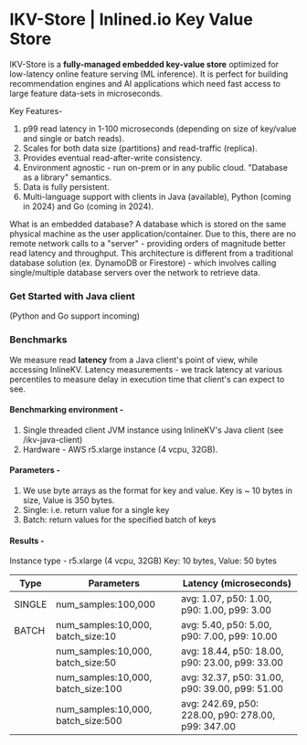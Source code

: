 # IKV-Store | Inlined.io Key Value Store
IKV-Store is a **fully-managed embedded key-value store** optimized for low-latency online feature serving (ML inference).
It is perfect for building recommendation engines and AI applications which need fast access to large feature data-sets in microseconds.

Key Features-
1. p99 read latency in 1-100 microseconds (depending on size of key/value and single or batch reads).
2. Scales for both data size (partitions) and read-traffic (replica).
3. Provides eventual read-after-write consistency.
4. Environment agnostic - run on-prem or in any public cloud. "Database as a library" semantics.
5. Data is fully persistent.
6. Multi-language support with clients in Java (available), Python (coming in 2024) and Go (coming in 2024).

What is an embedded database?
A database which is stored on the same physical machine as the user application/container. Due to this, there are no remote network calls to a "server" - providing orders of magnitude better read latency and throughput. 
This architecture is different from a traditional database solution (ex. DynamoDB or Firestore) - which involves calling single/multiple database servers over the network to retrieve data.

### Get Started with Java client
(Python and Go support incoming)





### Benchmarks
We measure read **latency** from a Java client's point of view, while accessing InlineKV.
Latency measurements - we track latency at various percentiles to measure delay in execution time that client's can expect to see.

#### Benchmarking environment - 
1. Single threaded client JVM instance using InlineKV's Java client (see /ikv-java-client)
2. Hardware - AWS r5.xlarge instance (4 vcpu, 32GB).

#### Parameters - 
1. We use byte arrays as the format for key and value. Key is ~ 10 bytes in size, Value is 350 bytes.
2. Single: i.e. return value for a single key
3. Batch: return values for the specified batch of keys
   
#### Results - 
Instance type - r5.xlarge (4 vcpu, 32GB)
Key: 10 bytes, Value: 50 bytes

| Type   | Parameters                         | Latency (microseconds)                             |
|--------|------------------------------------|----------------------------------------------------|
| SINGLE | num_samples:100,000                | avg: 1.07, p50: 1.00, p90: 1.00, p99: 3.00         |
| BATCH  | num_samples:10,000, batch_size:10  | avg: 5.40, p50: 5.00, p90: 7.00, p99: 10.00        |
|        | num_samples:10,000, batch_size:50  | avg: 18.44, p50: 18.00, p90: 23.00, p99: 33.00     |
|        | num_samples:10,000, batch_size:100 | avg: 32.37, p50: 31.00, p90: 39.00, p99: 51.00     |
|        | num_samples:10,000, batch_size:500 | avg: 242.69, p50: 228.00, p90: 278.00, p99: 347.00 |





